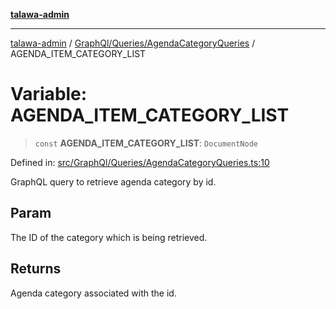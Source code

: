 [**talawa-admin**](../../../../README.md)

***

[talawa-admin](../../../../modules.md) / [GraphQl/Queries/AgendaCategoryQueries](../README.md) / AGENDA\_ITEM\_CATEGORY\_LIST

# Variable: AGENDA\_ITEM\_CATEGORY\_LIST

> `const` **AGENDA\_ITEM\_CATEGORY\_LIST**: `DocumentNode`

Defined in: [src/GraphQl/Queries/AgendaCategoryQueries.ts:10](https://github.com/bint-Eve/talawa-admin/blob/16ddeb98e6868a55bca282e700a8f4212d222c01/src/GraphQl/Queries/AgendaCategoryQueries.ts#L10)

GraphQL query to retrieve agenda category by id.

## Param

The ID of the category which is being retrieved.

## Returns

Agenda category associated with the id.
